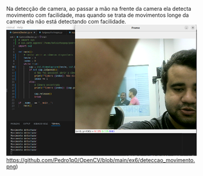 Na detecção de camera, ao passar a mão na frente da camera ela detecta movimento com facilidade, mas quando se trata de movimentos longe da camera ela não está detectando com facilidade. 
![detecca_de_imagem](https://github.com/Pedro1p0/OpenCV/blob/main/ex6/deteccao_movimento.png)https://github.com/Pedro1p0/OpenCV/blob/main/ex6/deteccao_movimento.png)

